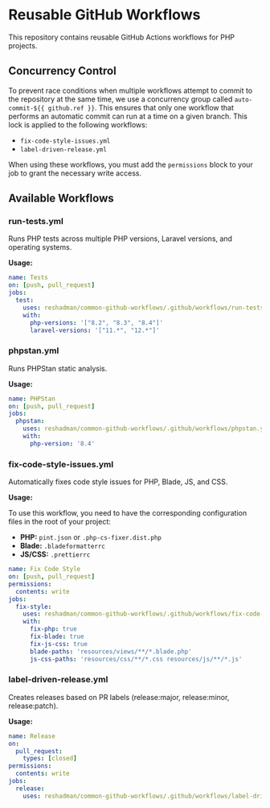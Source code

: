 # Reusable GitHub Workflows

This repository contains reusable GitHub Actions workflows for PHP projects.

## Concurrency Control

To prevent race conditions when multiple workflows attempt to commit to the repository at the same time, we use a concurrency group called `auto-commit-${{ github.ref }}`. This ensures that only one workflow that performs an automatic commit can run at a time on a given branch. This lock is applied to the following workflows:

- `fix-code-style-issues.yml`
- `label-driven-release.yml`

When using these workflows, you must add the `permissions` block to your job to grant the necessary write access.

## Available Workflows

### run-tests.yml
Runs PHP tests across multiple PHP versions, Laravel versions, and operating systems.

**Usage:**
```yaml
name: Tests
on: [push, pull_request]
jobs:
  test:
    uses: reshadman/common-github-workflows/.github/workflows/run-tests.yml@main
    with:
      php-versions: '["8.2", "8.3", "8.4"]'
      laravel-versions: '["11.*", "12.*"]'
```

### phpstan.yml
Runs PHPStan static analysis.

**Usage:**
```yaml
name: PHPStan
on: [push, pull_request]
jobs:
  phpstan:
    uses: reshadman/common-github-workflows/.github/workflows/phpstan.yml@main
    with:
      php-version: '8.4'
```

### fix-code-style-issues.yml
Automatically fixes code style issues for PHP, Blade, JS, and CSS.

**Usage:**

To use this workflow, you need to have the corresponding configuration files in the root of your project:
- **PHP:** `pint.json` or `.php-cs-fixer.dist.php`
- **Blade:** `.bladeformatterrc`
- **JS/CSS:** `.prettierrc`

```yaml
name: Fix Code Style
on: [push, pull_request]
permissions:
  contents: write
jobs:
  fix-style:
    uses: reshadman/common-github-workflows/.github/workflows/fix-code-style-issues.yml@main
    with:
      fix-php: true
      fix-blade: true
      fix-js-css: true
      blade-paths: 'resources/views/**/*.blade.php'
      js-css-paths: 'resources/css/**/*.css resources/js/**/*.js'
```

### label-driven-release.yml
Creates releases based on PR labels (release:major, release:minor, release:patch).

**Usage:**
```yaml
name: Release
on:
  pull_request:
    types: [closed]
permissions:
  contents: write
jobs:
  release:
    uses: reshadman/common-github-workflows/.github/workflows/label-driven-release.yml@main
```
